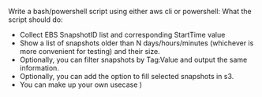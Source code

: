 Write a bash/powershell script using either aws cli or powershell: What the script should do:
* Collect EBS SnapshotID list and corresponding StartTime value
* Show a list of snapshots older than N days/hours/minutes (whichever is more convenient for testing) and their
size.
* Optionally, you can filter snapshots by Tag:Value and
output the same information.
* Optionally, you can add the option to fill selected snapshots in s3.
* You can make up your own usecase )
